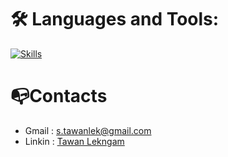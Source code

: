 


# 🛠️ Languages and Tools:
[![Skills](https://skillicons.dev/icons?i=java,nodejs,figma)](https://skillicons.dev)

# 📭Contacts
+ Gmail : s.tawanlek@gmail.com
+ Linkin : [Tawan Lekngam](https://www.linkedin.com/in/tawan-lekngam-5341ab233/)
